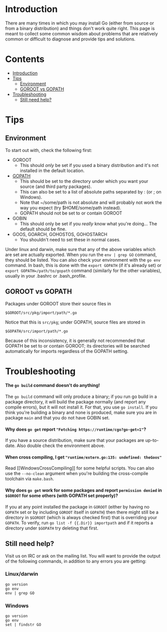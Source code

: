 # Introduction

There are many times in which you may install Go (either from source or from a binary distribution) and things don't work quite right.  This page is meant to collect some common wisdom about problems that are relatively common or difficult to diagnose and provide tips and solutions.

# Contents  
  * [Introduction](#introduction)  
  * [Tips](#tips)
    * [Environment](#environment)
    * [GOROOT vs GOPATH](#goroot-vs-gopath)
  * [Troubleshooting](#troubleshooting)
    * [Still need help?](#still-need-help)

# Tips
## Environment

To start out with, check the following first:
  * GOROOT
    * This should _only_ be set if you used a binary distribution and it's not installed in the default location.
  * [GOPATH](http://golang.org/cmd/go#GOPATH_environment_variable)
    * This should be set to the directory under which you want your source (and third party packages).
    * This can also be set to a list of absolute paths separated by : (or ; on Windows).
    * Note that ~/some/path is not absolute and will probably not work the way you expect (try $HOME/some/path instead).
    * GOPATH should not be set to or contain GOROOT
  * GOBIN
    * This should only be set if you _really_ know what you're doing... The default should be fine.
  * GOOS, GOARCH, GOHOSTOS, GOHOSTARCH
    * You shouldn't need to set these in normal cases.

Under linux and darwin, make sure that any of the above variables which are set are actually exported.  When you run the ` env | grep GO ` command, they should be listed.  You can also check your environment with the ` go env ` command.  In bash, this is done with the ` export GOPATH ` (if it's already set) or ` export GOPATH=/path/to/gopath ` command (similarly for the other variables), usually in your .bashrc or .bash\_profile.

## GOROOT vs GOPATH
Packages under GOROOT store their source files in

` $GOROOT/src/pkg/import/path/*.go `

Notice that this is ` src/pkg `; under GOPATH, source files are stored in

` $GOPATH/src/import/path/*.go `

Because of this inconsistency, it is generally not recommended that GOPATH be set to or contain GOROOT; its directories will be searched automatically for imports regardless of the GOPATH setting.

# Troubleshooting
#### The ` go build ` command doesn't do anything!
The ` go build ` command will only produce a binary; if you run go build in a package directory, it will build the package normally (and report any compile errors), but it will not install it.  For that, you use ` go install `.  If you think you're building a binary and none is produced, make sure you are in package ` main ` and that you do not have GOBIN set.

#### Why does ` go get ` report ` "Fetching https://runtime/cgo?go-get=1" `?
If you have a source distribution, make sure that your packages are up-to-date.  Also double check the environment above.

#### When cross compiling, I get ` "runtime/extern.go:135: undefined: theGoos" `
Read [[WindowsCrossCompiling]] for some helpful scripts.  You can also use the ` --no-clean ` argument when you're building the cross-compile toolchain via ` make.bash `.

#### Why does ` go get ` work for some packages and report ` permission denied ` in ` $GOROOT ` for some others (with GOPATH set properly)?
If you at any point installed the package in ` GOROOT ` (either by having no ` GOPATH ` set or by including ` GOROOT ` itself in ` GOPATH `) then there might still be a directory in ` $GOROOT ` (which is always checked first) that is overriding your ` GOPATH `.  To verify, run ` go list -f {{.Dir}} importpath ` and if it reports a directory under ` $GOPATH ` try deleting that first.

## Still need help?
Visit us on IRC or ask on the mailing list.  You will want to provide the output of the following commands, in addition to any errors you are getting:

### Linux/darwin

```
go version
go env
env | grep GO 
```

### Windows

```
go version
go env
set | findstr GO
```